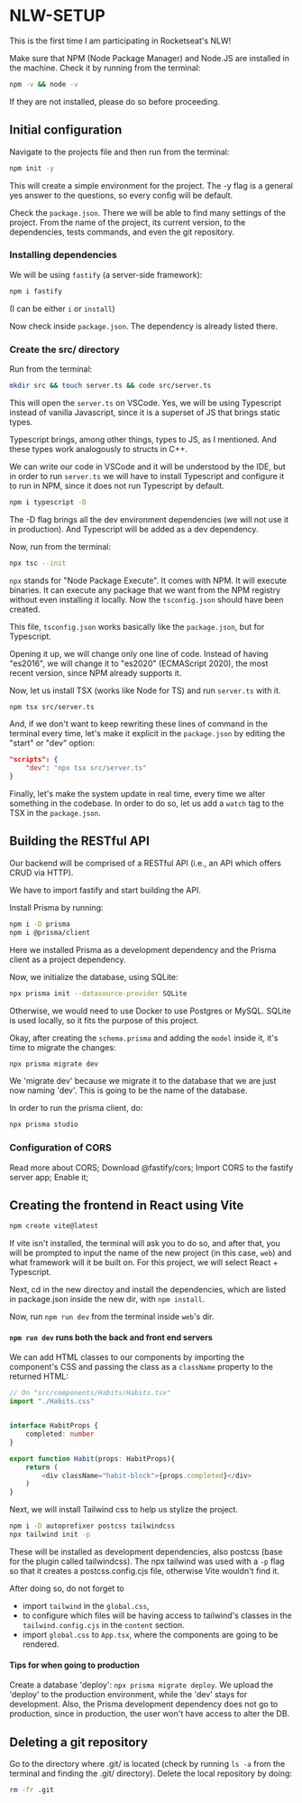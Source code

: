 # **NLW-SETUP**

This is the first time I am participating in Rocketseat's NLW!

Make sure that NPM (Node Package Manager) and Node.JS are installed in the machine. Check it by running from the terminal:

```bash
npm -v && node -v
```
If they are not installed, please do so before proceeding.

## **Initial configuration**
Navigate to the projects file and then run from the terminal:

```bash
npm init -y
```
This will create a simple environment for the project. The -y flag is a general yes answer to the questions, so every config will be default.

Check the `package.json`. There we will be able to find many settings of the project. From the name of the project, its current version, to the dependencies, tests commands, and even the git repository.

### **Installing dependencies**
We will be using `fastify` (a server-side framework):

```bash
npm i fastify
```
(I can be either `i` or `install`)

Now check inside `package.json`. The dependency is already listed there.

### **Create the src/ directory**
Run from the terminal:

```bash
mkdir src && touch server.ts && code src/server.ts
```

This will open the `server.ts` on VSCode. Yes, we will be using Typescript instead of vanilla Javascript, since it is a superset of JS that brings static types.

Typescript brings, among other things, types to JS, as I mentioned. And these types work analogously to structs in C++.

We can write our code in VSCode and it will be understood by the IDE, but in order to run `server.ts` we will have to install Typescript and configure it to run in NPM, since it does not run Typescript by default.

```bash
npm i typescript -D
```

The -D flag brings all the dev environment dependencies (we will not use it in production). And Typescript will be added as a dev dependency.

Now, run from the terminal:
```bash
npx tsc --init
```

`npx` stands for "Node Package Execute". It comes with NPM. It will execute binaries. It can execute any package that we want from the NPM registry without even installing it locally. Now the `tsconfig.json` should have been created.

This file, `tsconfig.json` works basically like the `package.json`, but for Typescript. 

Opening it up, we will change only one line of code. Instead of having "es2016", we will change it to "es2020" (ECMAScript 2020), the most recent version, since NPM already supports it.

Now, let us install TSX (works like Node for TS) and run `server.ts` with it.

```bash
npm tsx src/server.ts
```

And, if we don't want to keep rewriting these lines of command in the terminal every time, let's make it explicit in the `package.json` by editing the "start" or "dev" option:

```json
"scripts": {
    "dev": "npx tsx src/server.ts"
}
```

Finally, let's make the system update in real time, every time we alter something in the codebase. In order to do so, let us add a `watch` tag to the TSX in the `package.json`.


## Building the RESTful API
Our backend will be comprised of a RESTful API (i.e., an API which offers CRUD via HTTP).

We have to import fastify and start building the API.

Install Prisma by running:
```bash
npm i -D prisma
npm i @prisma/client
```
Here we installed Prisma as a development dependency and the Prisma client as a project dependency.

Now, we initialize the database, using SQLite:
```bash
npx prisma init --datasource-provider SQLite
```
Otherwise, we would need to use Docker to use Postgres or MySQL. SQLite is used locally, so it fits the purpose of this project.

Okay, after creating the `schema.prisma` and adding the `model` inside it, it's time to migrate the changes:

```bash
npx prisma migrate dev
```
We 'migrate dev' because we migrate it to the database that we are just now naming 'dev'. This is going to be the name of the database.

In order to run the prisma client, do:
```bash
npx prisma studio
```

### Configuration of CORS
Read more about CORS;
Download @fastify/cors;
Import CORS to the fastify server app;
Enable it;



## Creating the frontend in React using Vite
```bash
npm create vite@latest
```
If vite isn't installed, the terminal will ask you to do so, and after that, you will be prompted to input the name of the new project (in this case, `web`) and what framework will it be built on. For this project, we will select React + Typescript.

Next, cd in the new directoy and install the dependencies, which are listed in package.json inside the new dir, with `npm install`.

Now, run `npm run dev` from the terminal inside `web`'s dir.

#### `npm run dev` runs both the back and front end servers 

We can add HTML classes to our components by importing the component's CSS and passing the class as a `className` property to the returned HTML:
```typescript
// On "src/components/Habits/Habits.tsx"
import "./Habits.css"


interface HabitProps {
	completed: number
} 

export function Habit(props: HabitProps){
	return (
		<div className="habit-block">{props.completed}</div>
	)
}
```


Next, we will install Tailwind css to help us stylize the project.
```bash
npm i -D autoprefixer postcss tailwindcss
npx tailwind init -p
```
These will be installed as development dependencies, also postcss (base for the plugin called tailwindcss).
The npx tailwind was used with a `-p` flag so that it creates a postcss.config.cjs file, otherwise Vite wouldn't find it.

After doing so, do not forget to 
* import `tailwind` in the `global.css`, 
* to configure which files will be having access to tailwind's classes in the `tailwind.config.cjs` in the `content` section. 
* import `global.css` to `App.tsx`, where the components are going to be rendered.




#### Tips for when going to production
Create a database 'deploy': `npx prisma migrate deploy`. We upload the 'deploy' to the production environment, while the 'dev' stays for development. Also, the Prisma development dependency does not go to production, since in production, the user won't have access to alter the DB.


## Deleting a git repository
Go to the directory where .git/ is located (check by running `ls -a` from the terminal and finding the .git/ directory). Delete the local repository by doing:
```bash
rm -fr .git
```
